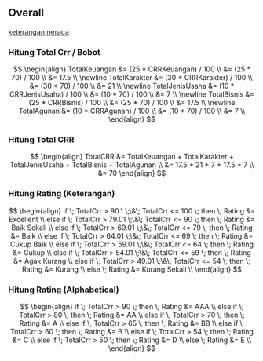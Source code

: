 ## Overall

[keterangan neraca](https://docs.google.com/spreadsheets/d/1GVi1LWD_Agzt1jity-GR054ZJ96Z-wJYgSQC2RztsY0/edit#gid=2069663655 ':include :type=iframe width=100% height=800px')

### Hitung Total Crr / Bobot
$$
\begin{align}
TotalKeuangan &= (25 * CRRKeuangan) / 100 \\
&= (25 * 70) / 100 \\
&= 17.5 \\
\newline
TotalKarakter &= (30 * CRRKarakter) / 100 \\
&= (30 * 70) / 100 \\
&= 21 \\
\newline
TotalJenisUsaha &= (10 * CRRJenisUsaha) / 100 \\
&= (10 * 70) / 100 \\
&= 7 \\
\newline
TotalBisnis &= (25 * CRRBisnis) / 100 \\
&= (25 * 70) / 100 \\
&= 17.5 \\
\newline
TotalAgunan &= (10 * CRRAgunan) / 100 \\
&= (10 * 70) / 100 \\
&= 7 \\
\end{align}
$$

### Hitung Total CRR
$$
\begin{align}
TotalCRR &= TotalKeuangan + TotalKarakter + TotalJenisUsaha + TotalBisnis + TotalAgunan \\
&= 17.5 + 21 + 7 + 17.5 + 7 \\
&= 70
\end{align}
$$

### Hitung Rating (Keterangan)
$$
\begin{align}
if \; TotalCrr > 90.1 \;\&\; TotalCrr <= 100 \; then \; Rating &= Excellent \\
else if \; TotalCrr > 79.01 \;\&\; TotalCrr <= 90 \; then \; Rating &= Baik Sekali \\
else if \; TotalCrr > 69.01 \;\&\; TotalCrr <= 79 \; then \; Rating &= Baik \\
else if \; TotalCrr > 64.01 \;\&\; TotalCrr <= 69 \; then \; Rating &= Cukup Baik \\
else if \; TotalCrr > 59.01 \;\&\; TotalCrr <= 64 \; then \; Rating &= Cukup \\
else if \; TotalCrr > 54.01 \;\&\; TotalCrr <= 59 \; then \; Rating &= Agak Kurang \\
else if \; TotalCrr > 49.01 \;\&\; TotalCrr <= 54 \; then \; Rating &= Kurang \\
else \; Rating &= Kurang Sekali \\
\end{align}
$$


### Hitung Rating (Alphabetical)
$$
\begin{align}
if \; TotalCrr > 90 \; then \; Rating &= AAA \\
else if \; TotalCrr > 80 \; then \; Rating &= AA \\
else if \; TotalCrr > 70 \; then \; Rating &= A \\
else if \; TotalCrr > 65 \; then \; Rating &= BB \\
else if \; TotalCrr > 60 \; then \; Rating &= B \\
else if \; TotalCrr > 54 \; then \; Rating &= C \\
else if \; TotalCrr > 50 \; then \; Rating &= D \\
else \; Rating &= E \\
\end{align}
$$